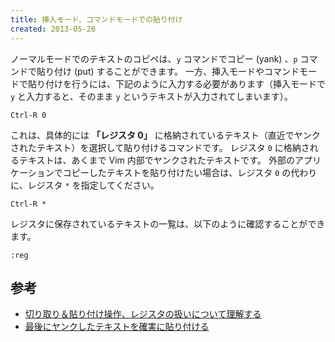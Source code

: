 ```yaml
---
title: 挿入モード、コマンドモードでの貼り付け
created: 2013-05-26
---
```


ノーマルモードでのテキストのコピペは、`y` コマンドでコピー (yank) 、`p` コマンドで貼り付け (put) することができます。
一方、挿入モードやコマンドモードで貼り付けを行うには、下記のように入力する必要があります（挿入モードで `y` と入力すると、そのまま `y` というテキストが入力されてしまいます）。

~~~
Ctrl-R 0
~~~

これは、具体的には **「レジスタ 0」** に格納されているテキスト（直近でヤンクされたテキスト）を選択して貼り付けるコマンドです。
レジスタ `0` に格納されるテキストは、あくまで Vim 内部でヤンクされたテキストです。
外部のアプリケーションでコピーしたテキストを貼り付けたい場合は、レジスタ `0` の代わりに、レジスタ `*` を指定してください。

~~~
Ctrl-R *
~~~

レジスタに保存されているテキストの一覧は、以下のように確認することができます。

~~~
:reg
~~~


参考
----

* [切り取り＆貼り付け操作、レジスタの扱いについて理解する](register.html)
* [最後にヤンクしたテキストを確実に貼り付ける](paste-register-0.html)

